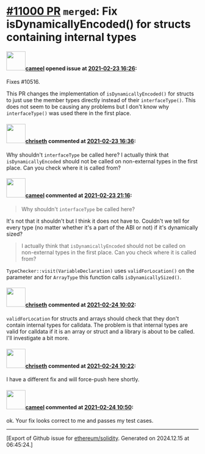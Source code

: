 # [\#11000 PR](https://github.com/ethereum/solidity/pull/11000) `merged`: Fix isDynamicallyEncoded() for structs containing internal types

#### <img src="https://avatars.githubusercontent.com/u/137030?v=4" width="50">[cameel](https://github.com/cameel) opened issue at [2021-02-23 16:26](https://github.com/ethereum/solidity/pull/11000):

Fixes  #10516.

This PR changes the implementation of `isDynamicallyEncoded()` for structs to just use the member types directly instead of their `interfaceType()`. This does not seem to be causing any problems but I don't know why `interfaceType()` was used there in the first place.

#### <img src="https://avatars.githubusercontent.com/u/9073706?v=4" width="50">[chriseth](https://github.com/chriseth) commented at [2021-02-23 16:36](https://github.com/ethereum/solidity/pull/11000#issuecomment-784333923):

Why shouldn't `interfaceType` be called here? I actually think that `isDynamicallyEncoded` should not be called on non-external types in the first place. Can you check where it is called from?

#### <img src="https://avatars.githubusercontent.com/u/137030?v=4" width="50">[cameel](https://github.com/cameel) commented at [2021-02-23 21:16](https://github.com/ethereum/solidity/pull/11000#issuecomment-784518608):

> Why shouldn't `interfaceType` be called here?

It's not that it shouldn't but I think it does not have to. Couldn't we tell for every type (no matter whether it's a part of the ABI or not) if it's dynamically sized?

> I actually think that `isDynamicallyEncoded` should not be called on non-external types in the first place. Can you check where it is called from?

`TypeChecker::visit(VariableDeclaration)` uses `validForLocation()` on the parameter and for `ArrayType` this function calls `isDynamicallySized()`.

#### <img src="https://avatars.githubusercontent.com/u/9073706?v=4" width="50">[chriseth](https://github.com/chriseth) commented at [2021-02-24 10:02](https://github.com/ethereum/solidity/pull/11000#issuecomment-784959075):

`validForLocation` for structs and arrays should check that they don't contain internal types for calldata. The problem is that internal types are valid for calldata if it is an array or struct and a library is about to be called. I'll investigate a bit more.

#### <img src="https://avatars.githubusercontent.com/u/9073706?v=4" width="50">[chriseth](https://github.com/chriseth) commented at [2021-02-24 10:22](https://github.com/ethereum/solidity/pull/11000#issuecomment-784971609):

I have a different fix and will force-push here shortly.

#### <img src="https://avatars.githubusercontent.com/u/137030?v=4" width="50">[cameel](https://github.com/cameel) commented at [2021-02-24 10:50](https://github.com/ethereum/solidity/pull/11000#issuecomment-784988806):

ok. Your fix looks correct to me and passes my test cases.


-------------------------------------------------------------------------------



[Export of Github issue for [ethereum/solidity](https://github.com/ethereum/solidity). Generated on 2024.12.15 at 06:45:24.]
